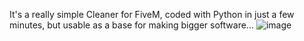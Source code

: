 It's a really simple Cleaner for FiveM, coded with Python in just a few minutes, but usable as a base for making bigger software...
![image](https://github.com/user-attachments/assets/656567d0-de19-470d-a484-8376c16380f0)

